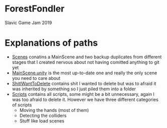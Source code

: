 # ForestFondler
Slavic Game Jam 2019

# Explanations of paths

- [Scenes](https://github.com/alintulu/ForestFondler/tree/master/Game/Assets/Scenes) conatins a
MainScene and two backup duplicates from different stages that I created nervous about not having comitted anything
to git yet
- [MainScene.unity](https://github.com/alintulu/ForestFondler/blob/master/Game/Assets/Scenes/MainScene.unity) is the most
up-to-date one and really the only scene you need to care about
- [ShitIWantToDelete](https://github.com/alintulu/ForestFondler/tree/master/Game/Assets/ShitIWantToDelete) contains shit I wanted to delete but was to afraid it was inherited by something so I just piled them into a folder
- [Scripts](https://github.com/alintulu/ForestFondler/tree/master/Game/Assets/Scripts) contains all scripts, some might be a bit unnecessary, again I was too afraid to delete it. However we have three different categories of scripts
	- Moving the hands (most of them)
	- Detecting the colliders
	- Stuff like load scenes


